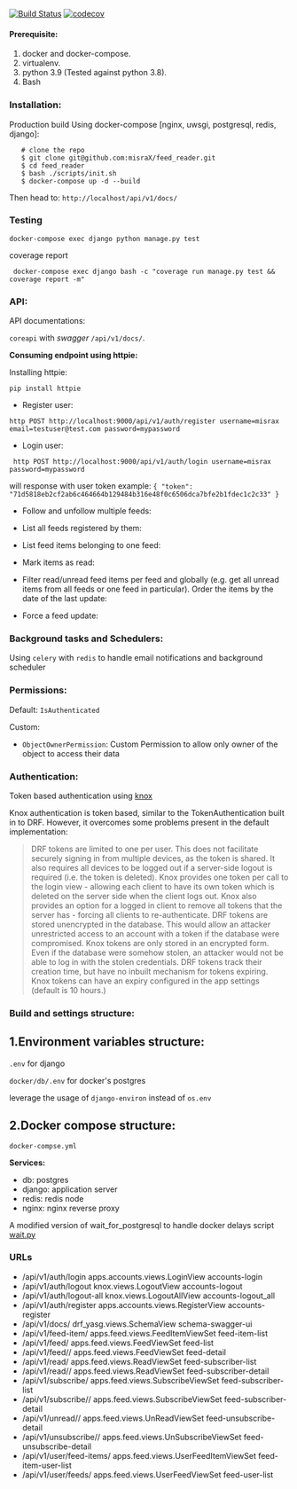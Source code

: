 [![Build Status](https://travis-ci.org/misraX/feed_reader.svg?branch=main)](https://travis-ci.org/misraX/feed_reader)
[![codecov](https://codecov.io/gh/misraX/feed_reader/branch/master/graph/badge.svg)](https://codecov.io/gh/misraX/feed_reader)

#### Prerequisite:

1. docker and docker-compose.
2. virtualenv.
3. python 3.9 (Tested against python 3.8).
6. Bash

### Installation:

Production build Using docker-compose [nginx, uwsgi, postgresql, redis, django]:

       # clone the repo
       $ git clone git@github.com:misraX/feed_reader.git
       $ cd feed_reader
       $ bash ./scripts/init.sh
       $ docker-compose up -d --build

Then head to: `http://localhost/api/v1/docs/`


### Testing

`docker-compose exec django python manage.py test`

coverage report

` docker-compose exec django bash -c "coverage run manage.py test && coverage report -m"`

### API:

API documentations:

`coreapi` with _swagger_ `/api/v1/docs/`.

**Consuming endpoint using httpie:**

Installing httpie:

`pip install httpie`

- Register user:

`http POST http://localhost:9000/api/v1/auth/register username=misrax email=testuser@test.com password=mypassword`

- Login user:

` http POST http://localhost:9000/api/v1/auth/login username=misrax password=mypassword`

will response with user token example: `{ "token": "71d5818eb2cf2ab6c464664b129484b316e48f0c6506dca7bfe2b1fdec1c2c33" }`

- Follow and unfollow multiple feeds:

- List all feeds registered by them:

- List feed items belonging to one feed:

- Mark items as read:

- Filter read/unread feed items per feed and globally (e.g. get all unread items from all feeds or one feed in particular). Order the items by the date of the last update:

- Force a feed update:

### Background tasks and Schedulers:

Using `celery` with `redis` to handle email notifications and background scheduler

### Permissions:

Default: `IsAuthenticated`

Custom:

- `ObjectOwnerPermission`: Custom Permission to allow only owner of the object to access their data

### Authentication:

Token based authentication using [knox](https://github.com/James1345/django-rest-knox)

Knox authentication is token based, similar to the TokenAuthentication built in to DRF. However, it overcomes some
problems present in the default implementation:

> DRF tokens are limited to one per user. This does not facilitate securely signing in from multiple devices, as the token is shared. It also requires all devices to be logged out if a server-side logout is required (i.e. the token is deleted).
> Knox provides one token per call to the login view - allowing each client to have its own token which is deleted on the server side when the client logs out.
> Knox also provides an option for a logged in client to remove all tokens that the server has - forcing all clients to re-authenticate.
> DRF tokens are stored unencrypted in the database. This would allow an attacker unrestricted access to an account with a token if the database were compromised.
> Knox tokens are only stored in an encrypted form. Even if the database were somehow stolen, an attacker would not be able to log in with the stolen credentials.
> DRF tokens track their creation time, but have no inbuilt mechanism for tokens expiring. Knox tokens can have an expiry configured in the app settings (default is 10 hours.)

### Build and settings structure:

1.**Environment variables structure:**
---

`.env` for django

`docker/db/.env` for docker's postgres

leverage the usage of `django-environ` instead of `os.env`

2.**Docker compose structure:**
---

`docker-compse.yml`

**Services:**

- db: postgres <br>
- django: application server <br>
- redis: redis node <br>
- nginx: nginx reverse proxy

A modified version of wait_for_postgresql to handle docker delays script [wait.py](https://github.com/agconti/wait-for-postgres/blob/master/wait_for_postgres/wait.py)

### URLs

- /api/v1/auth/login      apps.accounts.views.LoginView   accounts-login <br>
- /api/v1/auth/logout     knox.views.LogoutView   accounts-logout <br>
- /api/v1/auth/logout-all knox.views.LogoutAllView        accounts-logout_all <br>
- /api/v1/auth/register   apps.accounts.views.RegisterView        accounts-register <br>
- /api/v1/docs/   drf_yasg.views.SchemaView       schema-swagger-ui <br>
- /api/v1/feed-item/      apps.feed.views.FeedItemViewSet feed-item-list <br>
- /api/v1/feed/   apps.feed.views.FeedViewSet     feed-list <br>
- /api/v1/feed/<pk>/      apps.feed.views.FeedViewSet     feed-detail <br>
- /api/v1/read/   apps.feed.views.ReadViewSet     feed-subscriber-list <br>
- /api/v1/read/<pk>/      apps.feed.views.ReadViewSet     feed-subscriber-detail <br>
- /api/v1/subscribe/      apps.feed.views.SubscribeViewSet        feed-subscriber-list <br>
- /api/v1/subscribe/<pk>/ apps.feed.views.SubscribeViewSet        feed-subscriber-detail <br>
- /api/v1/unread/<pk>/    apps.feed.views.UnReadViewSet   feed-unsubscribe-detail <br>
- /api/v1/unsubscribe/<pk>/       apps.feed.views.UnSubscribeViewSet      feed-unsubscribe-detail <br>
- /api/v1/user/feed-items/        apps.feed.views.UserFeedItemViewSet     feed-item-user-list <br>
- /api/v1/user/feeds/     apps.feed.views.UserFeedViewSet feed-user-list <br>
